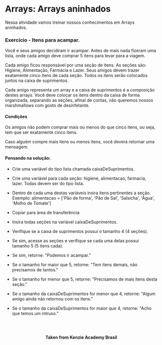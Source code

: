 <h1>Arrays: Arrays aninhados</h1>

Nessa atividade vamos treinar nossos conhecimentos em Arrays aninhados.

<h3>Exercício - Itens para acampar.</h3>
Você e seus amigos decidiram ir acampar. Antes de mais nada fizeram uma lista, onde cada amigo deve comprar 5 itens para levar para a viagem.

Cada amigo ficou responsável por uma seção de itens. As seções são: Higiene, Alimentação, Farmácia e Lazer. Seus amigos devem trazer exatamente cinco itens de cada seção. Todos os itens serão colocados juntos na caixa de suprimentos.

Cada amigo representa um array e a caixa de suprimentos é a composição destes arrays. Você deve colocar os itens dentro da caixa de forma organizada, separando as seções, afinal de contas, não queremos nossos marshmallows com gosto de desinfetante.

<h4>Condições</h4>
Os amigos não podem comprar mais ou menos do que cinco itens, ou seja, tem que ser exatamente cinco itens.

Caso alguém compre mais itens ou menos itens, você deverá retornar uma mensagem.

<h4>Pensando na solução:</h4>

- Crie uma variável do tipo lista chamada caixaDeSuprimentos.
- Crie uma variável para cada seção: higiene, alimentacao, farmacia, lazer. Todas devem ser do tipo lista.
- Dentro de cada uma destas variáveis insira itens pertinentes a seção. Exemplo: alimentacao = ['Pão de forma', 'Pão de Sal', 'Salsicha', 'Água', 'Molho de Tomate']
- Copiar para àrea de transferência
- Insira todas seções na variável caixaDeSuprimentos.
- Verifique se a caixa de suprimentos possui o tamanho 4 (4 seções).

- Se sim, acesse as seções e verifique se cada uma delas possui tamanho 5 (5 itens cada).
- Se sim, retorne: "Podemos ir acampar."
- Se o tamanho for maior que 5, retorne: "Tem itens demais, não precisamos de tantos."
- Se o tamanho for menor que 5, retorne: "Precisamos de mais itens desta seção."
- Se o tamanho da caixaDeSuprimentos for menor que 4, retorne: "Algum amigo ainda não retornou com os itens."
- Se o tamanho da caixaDeSuprimentos for maior que 4, retorne: "Acho que temos um intruso."
<br>
<br>

<p align="center"><b>Taken from Kenzie Academy Brasil</b></p>
